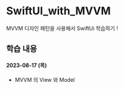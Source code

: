 # SwiftUI_with_MVVM
MVVM 디자인 패턴을 사용해서 SwiftUi 학습하기 !

## 학습 내용

#### 2023-08-17 (목)
- MVVM 의 View 와 Model
